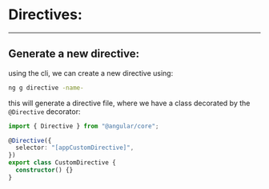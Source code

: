 # Directives:

---

## Generate a new directive:

using the cli, we can create a new directive using:

```bash
ng g directive -name-
```

this will generate a directive file, where we have a class decorated by the `@Directive` decorator:

```typescript
import { Directive } from "@angular/core";

@Directive({
  selector: "[appCustomDirective]",
})
export class CustomDirective {
  constructor() {}
}
```
